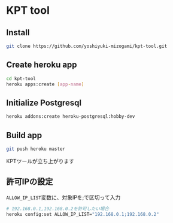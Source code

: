 # KPT tool

## Install
```sh
git clone https://github.com/yoshiyuki-mizogami/kpt-tool.git
```

## Create heroku app
```sh
cd kpt-tool
heroku apps:create [app-name]
```

## Initialize Postgresql
```sh
heroku addons:create heroku-postgresql:hobby-dev
```

## Build app
```sh
git push heroku master
```

KPTツールが立ち上がります

## 許可IPの設定
`ALLOW_IP_LIST`変数に、対象IPを;で区切って入力

```sh
# 192.168.0.1,192.168.0.2を許可したい場合
heroku config:set ALLOW_IP_LIST="192.168.0.1;192.168.0.2"
```


